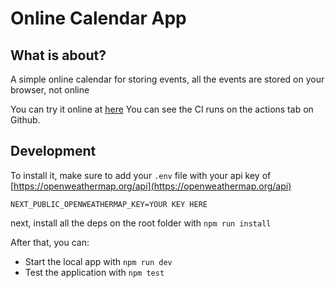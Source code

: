 # Online Calendar App

## What is about?
A simple online calendar for storing events, all the events are stored on your browser, not online  


You can try it online at [here](https://calendar-app-wine.vercel.app/)
You can see the CI runs on the actions tab on Github.

## Development

To install it, make sure to add your `.env` file with your api key of [https://openweathermap.org/api](https://openweathermap.org/api)
```
NEXT_PUBLIC_OPENWEATHERMAP_KEY=YOUR KEY HERE
```
   
next, install all the deps on the root folder with `npm run install`  

After that, you can:
- Start the local app with `npm run dev`
- Test the application with `npm test`
